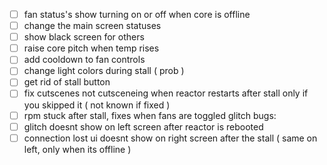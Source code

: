 - [ ] fan status's show turning on or off when core is offline
- [ ] change the main screen statuses
- [ ] show black screen for others
- [ ] raise core pitch when temp rises
- [ ] add cooldown to fan controls
- [ ] change light colors during stall ( prob )
- [ ] get rid of stall button
- [ ] fix cutscenes not cutsceneing when reactor restarts after stall only if you skipped it ( not known if fixed )
- [ ] rpm stuck after stall, fixes when fans are toggled
glitch bugs:
- [ ] glitch doesnt show on left screen after reactor is rebooted
- [ ] connection lost ui doesnt show on right screen after the stall ( same on left, only when its offline )
